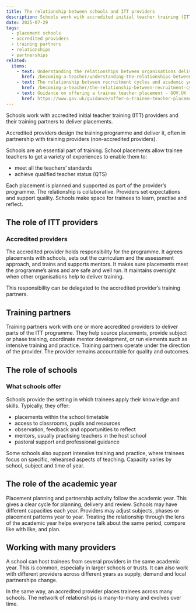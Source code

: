 ```yaml
---
title: The relationship between schools and ITT providers
description: Schools work with accredited initial teacher training (ITT) providers and their training partners to deliver placements
date: 2025-07-29
tags:
  - placement schools
  - accredited providers
  - training partners
  - relationships
  - partnerships
related:
  items:
    - text: Understanding the relationships between organisations delivering initial teacher training
      href: /becoming-a-teacher/understanding-the-relationships-between-organisations-delivering-initial-teacher-training/
    - text: The relationship between recruitment cycles and academic years
      href: /becoming-a-teacher/the-relationship-between-recruitment-cycles-and-academic-years/
    - text: Guidance on offering a trainee teacher placement - GOV.UK
      href: https://www.gov.uk/guidance/offer-a-trainee-teacher-placement
---
```


Schools work with accredited initial teacher training (ITT) providers and their training partners to deliver placements.

Accredited providers design the training programme and deliver it, often in partnership with training providers (non-accredited providers).

Schools are an essential part of training. School placements allow trainee teachers to get a variety of experiences to enable them to:

- meet all the teachers’ standards
- achieve qualified teacher status (QTS)

Each placement is planned and supported as part of the provider’s programme. The relationship is collaborative. Providers set expectations and support quality. Schools make space for trainees to learn, practise and reflect.

## The role of ITT providers

### Accredited providers

The accredited provider holds responsibility for the programme. It agrees placements with schools, sets out the curriculum and the assessment approach, and trains and supports mentors. It makes sure placements meet the programme’s aims and are safe and well run. It maintains oversight when other organisations help to deliver training.

This responsibility can be delegated to the accredited provider’s training partners.

## Training partners

Training partners work with one or more accredited providers to deliver parts of the ITT programme. They help source placements, provide subject or phase training, coordinate mentor development, or run elements such as intensive training and practice. Training partners operate under the direction of the provider. The provider remains accountable for quality and outcomes.

## The role of schools

### What schools offer

Schools provide the setting in which trainees apply their knowledge and skills. Typically, they offer:

- placements within the school timetable
- access to classrooms, pupils and resources
- observation, feedback and opportunities to reflect
- mentors, usually practising teachers in the host school
- pastoral support and professional guidance

Some schools also support intensive training and practice, where trainees focus on specific, rehearsed aspects of teaching. Capacity varies by school, subject and time of year.

## The role of the academic year

Placement planning and partnership activity follow the academic year. This gives a clear cycle for planning, delivery and review. Schools may have different capacities each year. Providers may adjust subjects, phases or placement patterns year to year. Treating the relationship through the lens of the academic year helps everyone talk about the same period, compare like with like, and plan.

## Working with many providers

A school can host trainees from several providers in the same academic year. This is common, especially in larger schools or trusts. It can also work with different providers across different years as supply, demand and local partnerships change.

In the same way, an accredited provider places trainees across many schools. The network of relationships is many-to-many and evolves over time.
